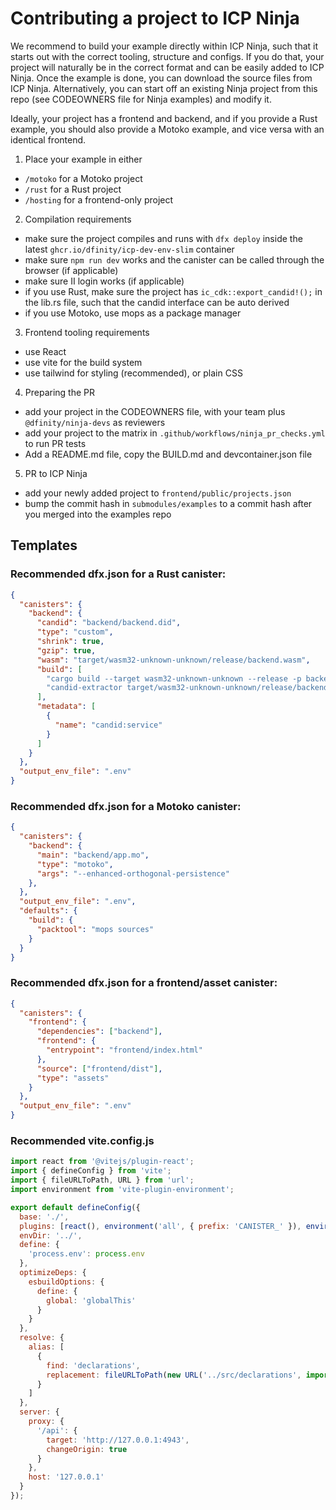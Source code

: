 # Contributing a project to ICP Ninja

We recommend to build your example directly within ICP Ninja, such that it starts out with the correct tooling, structure and configs.
If you do that, your project will naturally be in the correct format and can be easily added to ICP Ninja.
Once the example is done, you can download the source files from ICP Ninja.
Alternatively, you can start off an existing Ninja project from this repo (see CODEOWNERS file for Ninja examples) and modify it.

Ideally, your project has a frontend and backend, and if you provide a Rust example, you should also provide a Motoko example, and vice versa with an identical frontend.

1) Place your example in either
* `/motoko` for a Motoko project
* `/rust` for a Rust project
* `/hosting` for a frontend-only project

2) Compilation requirements
* make sure the project compiles and runs with `dfx deploy` inside the latest `ghcr.io/dfinity/icp-dev-env-slim` container
* make sure `npm run dev` works and the canister can be called through the browser (if applicable)
* make sure II login works (if applicable)
* if you use Rust, make sure the project has `ic_cdk::export_candid!();` in the lib.rs file, such that the candid interface can be auto derived
* if you use Motoko, use mops as a package manager

3) Frontend tooling requirements
* use React
* use vite for the build system
* use tailwind for styling (recommended), or plain CSS

4) Preparing the PR
* add your project in the CODEOWNERS file, with your team plus `@dfinity/ninja-devs` as reviewers
* add your project to the matrix in `.github/workflows/ninja_pr_checks.yml` to run PR tests
* Add a README.md file, copy the BUILD.md and devcontainer.json file

5) PR to ICP Ninja
* add your newly added project to `frontend/public/projects.json`
* bump the commit hash in `submodules/examples` to a commit hash after you merged into the examples repo

## Templates

### Recommended dfx.json for a Rust canister:

```json
{
  "canisters": {
    "backend": {
      "candid": "backend/backend.did",
      "type": "custom",
      "shrink": true,
      "gzip": true,
      "wasm": "target/wasm32-unknown-unknown/release/backend.wasm",
      "build": [
        "cargo build --target wasm32-unknown-unknown --release -p backend",
        "candid-extractor target/wasm32-unknown-unknown/release/backend.wasm > backend/backend.did"
      ],
      "metadata": [
        {
          "name": "candid:service"
        }
      ]
    }
  },
  "output_env_file": ".env"
}
```

### Recommended dfx.json for a Motoko canister:

```json
{
  "canisters": {
    "backend": {
      "main": "backend/app.mo",
      "type": "motoko",
      "args": "--enhanced-orthogonal-persistence"
    },
  },
  "output_env_file": ".env",
  "defaults": {
    "build": {
      "packtool": "mops sources"
    }
  }
}

```

### Recommended dfx.json for a frontend/asset canister:

```json
{
  "canisters": {
    "frontend": {
      "dependencies": ["backend"],
      "frontend": {
        "entrypoint": "frontend/index.html"
      },
      "source": ["frontend/dist"],
      "type": "assets"
    }
  },
  "output_env_file": ".env"
}
```

### Recommended vite.config.js

```js
import react from '@vitejs/plugin-react';
import { defineConfig } from 'vite';
import { fileURLToPath, URL } from 'url';
import environment from 'vite-plugin-environment';

export default defineConfig({
  base: './',
  plugins: [react(), environment('all', { prefix: 'CANISTER_' }), environment('all', { prefix: 'DFX_' })],
  envDir: '../',
  define: {
    'process.env': process.env
  },
  optimizeDeps: {
    esbuildOptions: {
      define: {
        global: 'globalThis'
      }
    }
  },
  resolve: {
    alias: [
      {
        find: 'declarations',
        replacement: fileURLToPath(new URL('../src/declarations', import.meta.url))
      }
    ]
  },
  server: {
    proxy: {
      '/api': {
        target: 'http://127.0.0.1:4943',
        changeOrigin: true
      }
    },
    host: '127.0.0.1'
  }
});
```
